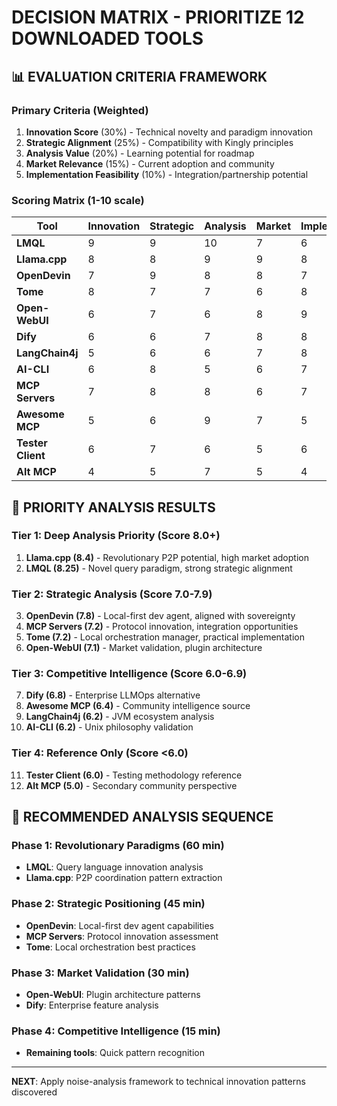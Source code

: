 # DECISION MATRIX - PRIORITIZE 12 DOWNLOADED TOOLS

## 📊 EVALUATION CRITERIA FRAMEWORK

### **Primary Criteria (Weighted)**
1. **Innovation Score** (30%) - Technical novelty and paradigm innovation
2. **Strategic Alignment** (25%) - Compatibility with Kingly principles  
3. **Analysis Value** (20%) - Learning potential for roadmap
4. **Market Relevance** (15%) - Current adoption and community
5. **Implementation Feasibility** (10%) - Integration/partnership potential

### **Scoring Matrix (1-10 scale)**

| Tool | Innovation | Strategic | Analysis | Market | Implementation | **Total** |
|------|------------|-----------|----------|---------|----------------|-----------|
| **LMQL** | 9 | 9 | 10 | 7 | 6 | **8.25** |
| **Llama.cpp** | 8 | 8 | 9 | 9 | 8 | **8.4** |
| **OpenDevin** | 7 | 9 | 8 | 8 | 7 | **7.8** |
| **Tome** | 8 | 7 | 7 | 6 | 8 | **7.2** |
| **Open-WebUI** | 6 | 7 | 6 | 8 | 9 | **7.1** |
| **Dify** | 6 | 6 | 7 | 8 | 8 | **6.8** |
| **LangChain4j** | 5 | 6 | 6 | 7 | 8 | **6.2** |
| **AI-CLI** | 6 | 8 | 5 | 6 | 7 | **6.2** |
| **MCP Servers** | 7 | 8 | 8 | 6 | 7 | **7.2** |
| **Awesome MCP** | 5 | 6 | 9 | 7 | 5 | **6.4** |
| **Tester Client** | 6 | 7 | 6 | 5 | 6 | **6.0** |
| **Alt MCP** | 4 | 5 | 7 | 5 | 4 | **5.0** |

## 🎯 PRIORITY ANALYSIS RESULTS

### **Tier 1: Deep Analysis Priority** (Score 8.0+)
1. **Llama.cpp (8.4)** - Revolutionary P2P potential, high market adoption
2. **LMQL (8.25)** - Novel query paradigm, strong strategic alignment

### **Tier 2: Strategic Analysis** (Score 7.0-7.9)  
3. **OpenDevin (7.8)** - Local-first dev agent, aligned with sovereignty
4. **MCP Servers (7.2)** - Protocol innovation, integration opportunities
5. **Tome (7.2)** - Local orchestration manager, practical implementation
6. **Open-WebUI (7.1)** - Market validation, plugin architecture

### **Tier 3: Competitive Intelligence** (Score 6.0-6.9)
7. **Dify (6.8)** - Enterprise LLMOps alternative 
8. **Awesome MCP (6.4)** - Community intelligence source
9. **LangChain4j (6.2)** - JVM ecosystem analysis
10. **AI-CLI (6.2)** - Unix philosophy validation

### **Tier 4: Reference Only** (Score <6.0)
11. **Tester Client (6.0)** - Testing methodology reference
12. **Alt MCP (5.0)** - Secondary community perspective

## 🚀 RECOMMENDED ANALYSIS SEQUENCE

### **Phase 1: Revolutionary Paradigms** (60 min)
- **LMQL**: Query language innovation analysis
- **Llama.cpp**: P2P coordination pattern extraction

### **Phase 2: Strategic Positioning** (45 min)  
- **OpenDevin**: Local-first dev agent capabilities
- **MCP Servers**: Protocol innovation assessment
- **Tome**: Local orchestration best practices

### **Phase 3: Market Validation** (30 min)
- **Open-WebUI**: Plugin architecture patterns
- **Dify**: Enterprise feature analysis

### **Phase 4: Competitive Intelligence** (15 min)
- **Remaining tools**: Quick pattern recognition

---

**NEXT**: Apply noise-analysis framework to technical innovation patterns discovered